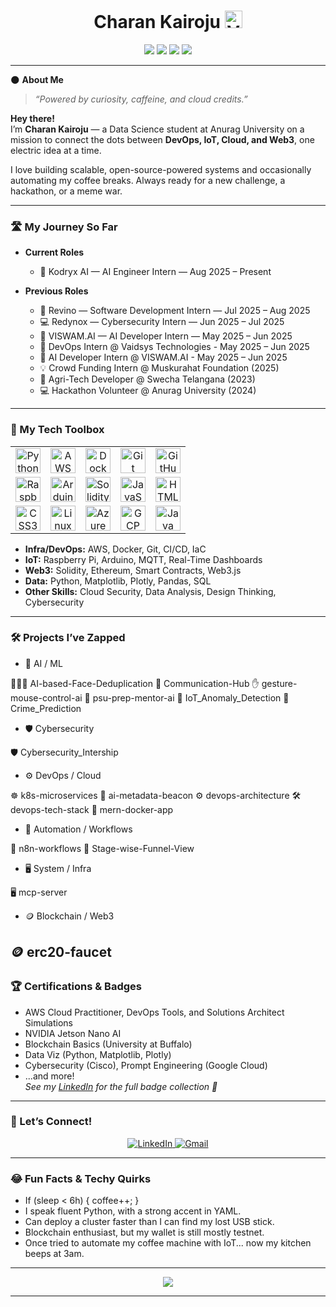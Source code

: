 <!-- Profile README for Charan Kairoju -->

<h1 align="center">
  Charan Kairoju 
  <img src="https://img.shields.io/badge/verified-true-blue?style=flat-square&logo=github&label=He/Him" alt="Verification Badge" height="28"/>
</h1>

<p align="center">
  <img src="https://img.shields.io/badge/DevOps-⚡️ElectricOps-blueviolet?style=for-the-badge&logo=docker&logoColor=white"/>
  <img src="https://img.shields.io/badge/IoT-%F0%9F%9A%80%20Cloud%20Connected-brightgreen?style=for-the-badge&logo=raspberrypi&logoColor=white"/>
  <img src="https://img.shields.io/badge/Web3-%F0%9F%A7%A1%20Blockchained-9cf?style=for-the-badge&logo=ethereum&logoColor=white"/>
  <img src="https://img.shields.io/badge/Data%20Science-%F0%9F%A4%96%20Data%20Wizard-orange?style=for-the-badge&logo=python&logoColor=white"/>
</p>

---

🌑 **About Me**  
> _“Powered by curiosity, caffeine, and cloud credits.”_

**Hey there!**  
I’m **Charan Kairoju**  — a Data Science student at Anurag University on a mission to connect the dots between **DevOps, IoT, Cloud, and Web3**, one electric idea at a time.

I love building scalable, open-source-powered systems and occasionally automating my coffee breaks. Always ready for a new challenge, a hackathon, or a meme war.

---

### 🛣️ My Journey So Far

- **Current Roles**
  - 🤖 Kodryx AI — AI Engineer Intern — Aug 2025 – Present

- **Previous Roles**
  - 🚀 Revino — Software Development Intern — Jul 2025 – Aug 2025
  - 💻 Redynox — Cybersecurity Intern — Jun 2025 – Jul 2025 
  - 🤖 VISWAM.AI — AI Developer Intern — May 2025 – Jun 2025
  - 🚀 DevOps Intern @ Vaidsys Technologies - May 2025 – Jun 2025
  - 🤖 AI Developer Intern @ VISWAM.AI - May 2025 – Jun 2025
  - 💡 Crowd Funding Intern @ Muskurahat Foundation (2025)
  - 🌾 Agri-Tech Developer @ Swecha Telangana (2023)
  - 💻 Hackathon Volunteer @ Anurag University (2024)

---

### 🧰 My Tech Toolbox

<p align="center">
  <table>
    <tr>
      <td align="center">
        <img src="https://skillicons.dev/icons?i=python" height="40" alt="Python"/>
      </td>
      <td align="center">
        <img src="https://skillicons.dev/icons?i=aws" height="40" alt="AWS"/>
      </td>
      <td align="center">
        <img src="https://skillicons.dev/icons?i=docker" height="40" alt="Docker"/>
      </td>
      <td align="center">
        <img src="https://skillicons.dev/icons?i=git" height="40" alt="Git"/>
      </td>
      <td align="center">
        <img src="https://skillicons.dev/icons?i=github" height="40" alt="GitHub"/>
      </td>
    </tr>
    <tr>
      <td align="center">
        <img src="https://skillicons.dev/icons?i=raspberrypi" height="40" alt="Raspberry Pi"/>
      </td>
      <td align="center">
        <img src="https://skillicons.dev/icons?i=arduino" height="40" alt="Arduino"/>
      </td>
      <td align="center">
        <img src="https://skillicons.dev/icons?i=solidity" height="40" alt="Solidity"/>
      </td>
      <td align="center">
        <img src="https://skillicons.dev/icons?i=js" height="40" alt="JavaScript"/>
      </td>
      <td align="center">
        <img src="https://skillicons.dev/icons?i=html" height="40" alt="HTML5"/>
      </td>
    </tr>
    <tr>
      <td align="center">
        <img src="https://skillicons.dev/icons?i=css" height="40" alt="CSS3"/>
      </td>
      <td align="center">
        <img src="https://skillicons.dev/icons?i=linux" height="40" alt="Linux"/>
      </td>
      <td align="center">
        <img src="https://skillicons.dev/icons?i=azure" height="40" alt="Azure"/>
      </td>
      <td align="center">
        <img src="https://skillicons.dev/icons?i=gcp" height="40" alt="GCP"/>
      </td>
      <td align="center">
        <img src="https://skillicons.dev/icons?i=java" height="40" alt="Java"/>
      </td>
    </tr>
  </table>
</p>

- **Infra/DevOps:** AWS, Docker, Git, CI/CD, IaC  
- **IoT:** Raspberry Pi, Arduino, MQTT, Real-Time Dashboards  
- **Web3:** Solidity, Ethereum, Smart Contracts, Web3.js  
- **Data:** Python, Matplotlib, Plotly, Pandas, SQL  
- **Other Skills:** Cloud Security, Data Analysis, Design Thinking, Cybersecurity

---

### 🛠️ Projects I’ve Zapped

  -  🤖 AI / ML

🧑‍🤝‍🧑 AI-based-Face-Deduplication
💬 Communication-Hub
✋ gesture-mouse-control-ai
🎯 psu-prep-mentor-ai
📶 IoT_Anomaly_Detection
🚓 Crime_Prediction

  -  🛡️ Cybersecurity

🛡️ Cybersecurity_Intership

  -  ⚙️ DevOps / Cloud

☸️ k8s-microservices
📡 ai-metadata-beacon
⚙️ devops-architecture
🛠️ devops-tech-stack
🐳 mern-docker-app

  -  🔄 Automation / Workflows

🔄 n8n-workflows
🚀 Stage-wise-Funnel-View

  -  🖥️ System / Infra

🖥️ mcp-server

  -  🪙 Blockchain / Web3

🪙 erc20-faucet
---

### 🏆 Certifications & Badges

- AWS Cloud Practitioner, DevOps Tools, and Solutions Architect Simulations
- NVIDIA Jetson Nano AI
- Blockchain Basics (University at Buffalo)
- Data Viz (Python, Matplotlib, Plotly)
- Cybersecurity (Cisco), Prompt Engineering (Google Cloud)
- ...and more!  
  _See my [LinkedIn](https://www.linkedin.com/in/charankairoju) for the full badge collection 🏅_

---

### 🤝 Let’s Connect!

<p align="center">
  <a href="https://www.linkedin.com/in/charankairoju/" target="_blank">
    <img src="https://img.shields.io/badge/LinkedIn-connect-blue?style=for-the-badge&logo=linkedin" alt="LinkedIn" />
  </a>
  <a href="mailto:charankairoju@gmail.com">
    <img src="https://img.shields.io/badge/Gmail-email-ff4b2b?style=for-the-badge&logo=gmail&logoColor=white" alt="Gmail" />
  </a>
</p>

---

### 😂 Fun Facts & Techy Quirks

- If (sleep < 6h) { coffee++; }
- I speak fluent Python, with a strong accent in YAML.
- Can deploy a cluster faster than I can find my lost USB stick.
- Blockchain enthusiast, but my wallet is still mostly testnet.
- Once tried to automate my coffee machine with IoT... now my kitchen beeps at 3am.

---

<p align="center">
  <img src="https://readme-typing-svg.demolab.com?font=Fira+Code&duration=3500&pause=1000&color=00F7EF&background=00203A&center=true&vCenter=true&width=600&lines=Clouds%2C+Code%2C+Coffee%2C+and+Curiosity.;Open+to+Collabs+and+Internships!;Let%E2%80%99s+build+something+awesome+%F0%9F%9A%80"/>
</p>

---

<!-- Electric dark vibes forever! -->
